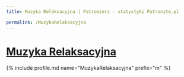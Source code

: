 ```yaml
---
title: Muzyka Relaksacyjna | Patromierz - statystyki Patronite.pl

permalink: /MuzykaRelaksacyjna
---
```


# [Muzyka Relaksacyjna](https://patronite.pl/MuzykaRelaksacyjna)

{% include profile.md name="MuzykaRelaksacyjna" prefix="m" %}
